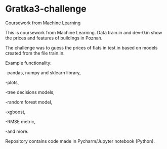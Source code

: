 # Gratka3-challenge
Coursework from Machine Learning

This is coursework from Machine Learning. Data train.in and dev-0.in show the prices and features of buildings in Poznań.

The challenge was to guess the prices of flats in test.in based on models created from the file train.in.

Example functionality:

-pandas, numpy and sklearn library,

-plots,

-tree decisions models,

-random forest model,

-xgboost,

-RMSE metric,

-and more.

Repository contains code made in Pycharm/Jupyter notebook (Python).
